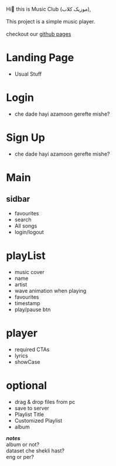Hi👋 this is Music Club (موزیک کلاب),<br><br>
This project is a simple music player.<br><br>
checkout our [github pages](https://star-academy.github.io/Summer1400-FE-Team7/pages/landing/)

# Landing Page

- Usual Stuff

# Login

- che dade hayi azamoon gerefte mishe?

# Sign Up

- che dade hayi azamoon gerefte mishe?

# Main

## sidbar

- favourites
- search
- All songs
- login/logout

# playList

- music cover
- name
- artist
- wave animation when playing
- favourites
- timestamp
- play/pause btn

# player

- required CTAs
- lyrics
- showCase

# optional

- drag & drop files from pc
- save to server
- Playlist Title
- Customized Playlist
- album

**_notes_**<br>
album or not?<br>
dataset che shekli hast?<br>
eng or per?
